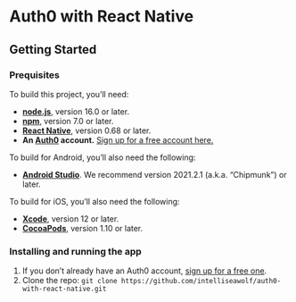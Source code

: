 # Auth0 with React Native

## Getting Started

### Prequisites

To build this project, you’ll need:

- [**node.js**](https://nodejs.org/), version 16.0 or later.
- [**npm**](https://www.npmjs.com/), version 7.0 or later.
- [**React Native**](https://reactnative.dev/), version 0.68 or later.
- **An [Auth0](https://auth0.com/) account.** <a href="https://auth0.com/signup" data-amp-replace="CLIENT_ID" data-amp-addparams="anonId=CLIENT_ID(cid-scope-cookie-fallback-name)">Sign up for a free account here.</a>

To build for Android, you’ll also need the following:

- [**Android Studio**](https://developer.android.com/studio). We recommend version 2021.2.1 (a.k.a. “Chipmunk”) or later.

To build for iOS, you’ll also need the following:

- [**Xcode**](https://developer.apple.com/xcode/), version 12 or later.
- [**CocoaPods**](https://cocoapods.org/), version 1.10 or later.

### Installing and running the app

1. If you don’t already have an Auth0 account, <a href="https://auth0.com/signup" 
   data-amp-replace="CLIENT_ID" 
   data-amp-addparams="anonId=CLIENT_ID(cid-scope-cookie-fallback-name)">
   sign up for a free one</a>.
2. Clone the repo: `git clone https://github.com/intelliseawolf/auth0-with-react-native.git`
